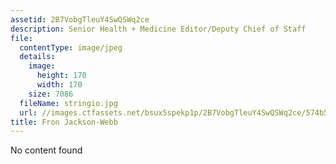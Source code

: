 ```yaml
---
assetid: 2B7VobgTleuY4SwQSWq2ce
description: Senior Health + Medicine Editor/Deputy Chief of Staff
file:
  contentType: image/jpeg
  details:
    image:
      height: 170
      width: 170
    size: 7086
  fileName: stringio.jpg
  url: //images.ctfassets.net/bsux5spekp1p/2B7VobgTleuY4SwQSWq2ce/574b5952040d95450c67539b8ab2bfda/stringio.jpg
title: Fron Jackson-Webb
---
```

No content found